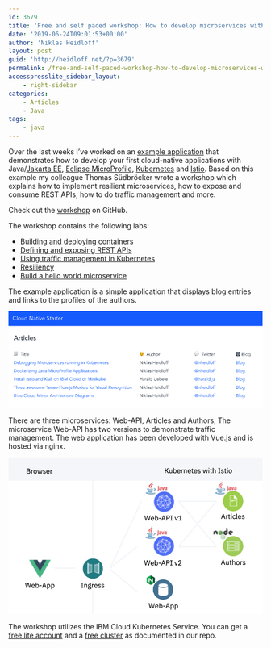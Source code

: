 ```yaml
---
id: 3679
title: 'Free and self paced workshop: How to develop microservices with Java'
date: '2019-06-24T09:01:53+00:00'
author: 'Niklas Heidloff'
layout: post
guid: 'http://heidloff.net/?p=3679'
permalink: /free-and-self-paced-workshop-how-to-develop-microservices-with-java/
accesspresslite_sidebar_layout:
    - right-sidebar
categories:
    - Articles
    - Java
tags:
    - java
---
```


Over the last weeks I’ve worked on an [example application](https://github.com/IBM/cloud-native-starter/) that demonstrates how to develop your first cloud-native applications with Java/[Jakarta EE](https://jakarta.ee/), [Eclipse MicroProfile](https://microprofile.io/), [Kubernetes](https://kubernetes.io/) and [Istio](https://istio.io/). Based on this example my colleague Thomas Südbröcker wrote a workshop which explains how to implement resilient microservices, how to expose and consume REST APIs, how to do traffic management and more.

Check out the [workshop](https://github.com/IBM/cloud-native-starter/tree/master/workshop) on GitHub.

The workshop contains the following labs:

- [Building and deploying containers](https://github.com/IBM/cloud-native-starter/blob/master/workshop/02-container.md)
- [Defining and exposing REST APIs](https://github.com/IBM/cloud-native-starter/blob/master/workshop/03-rest-api.md)
- [Using traffic management in Kubernetes](https://github.com/IBM/cloud-native-starter/blob/master/workshop/04-traffic-management.md)
- [Resiliency](https://github.com/IBM/cloud-native-starter/blob/master/workshop/05-resiliency.md)
- [Build a hello world microservice](https://github.com/IBM/cloud-native-starter/blob/master/workshop/06-java-development.md)

The example application is a simple application that displays blog entries and links to the profiles of the authors.

![image](/assets/img/2019/06/workshop-cn-02.png)

There are three microservices: Web-API, Articles and Authors, The microservice Web-API has two versions to demonstrate traffic management. The web application has been developed with Vue.js and is hosted via nginx.

![image](/assets/img/2019/06/workshop-cn-01.png)

The workshop utilizes the IBM Cloud Kubernetes Service. You can get a [free lite account](http://ibm.biz/nheidloff) and a [free cluster](https://github.com/IBM/cloud-native-starter/blob/master/documentation/IKSDeployment.md) as documented in our repo.
